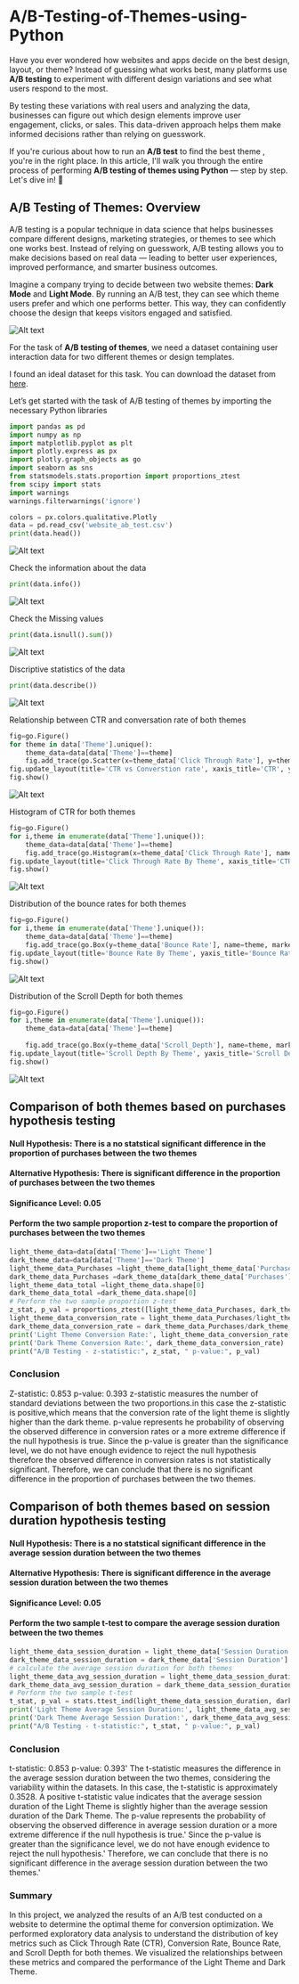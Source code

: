 # A/B-Testing-of-Themes-using-Python


Have you ever wondered how websites and apps decide on the best design, layout, or theme? Instead of guessing what works best, many platforms use **A/B testing** to experiment with different design variations and see what users respond to the most.

By testing these variations with real users and analyzing the data, businesses can figure out which design elements improve user engagement, clicks, or sales. This data-driven approach helps them make informed decisions rather than relying on guesswork.

If you're curious about how to run an **A/B test** to find the best theme  , you're in the right place. In this article, I'll walk you through the entire process of performing **A/B testing of themes using Python** — step by step. Let's dive in! 🚀

## A/B Testing of Themes: Overview

A/B testing is a popular technique in data science that helps businesses compare different designs, marketing strategies, or themes to see which one works best. Instead of relying on guesswork, A/B testing allows you to make decisions based on real data — leading to better user experiences, improved performance, and smarter business outcomes.

Imagine a company trying to decide between two website themes: **Dark Mode** and **Light Mode**. By running an A/B test, they can see which theme users prefer and which one performs better. This way, they can confidently choose the design that keeps visitors engaged and satisfied.


![Alt text](Image/updated.png)

For the task of **A/B testing of themes**, we need a dataset containing user interaction data for two different themes or design templates.  

I found an ideal dataset for this task. You can download the dataset from [here](website_ab_test.csv).

Let’s get started with the task of A/B testing of themes by importing the necessary Python libraries

```python
import pandas as pd
import numpy as np  
import matplotlib.pyplot as plt 
import plotly.express as px
import plotly.graph_objects as go
import seaborn as sns
from statsmodels.stats.proportion import proportions_ztest
from scipy import stats
import warnings
warnings.filterwarnings('ignore')

colors = px.colors.qualitative.Plotly
data = pd.read_csv('website_ab_test.csv')
print(data.head())

```

![Alt text](Image/head1.png)


Check the information about the data
```python
print(data.info())
```
![Alt text](Image/info.png)

Check the Missing values
```python
print(data.isnull().sum())

```
![Alt text](Image/Null.png)

Discriptive statistics of the data
```python
print(data.describe())

```
![Alt text](Image/describe.png)

Relationship between CTR and conversation rate of both themes
```python
fig=go.Figure()
for theme in data['Theme'].unique():
    theme_data=data[data['Theme']==theme]
    fig.add_trace(go.Scatter(x=theme_data['Click Through Rate'], y=theme_data['Conversion Rate'], mode='markers', name=theme))
fig.update_layout(title='CTR vs Converstion rate', xaxis_title='CTR', yaxis_title='Conversion Rate', showlegend=True, legend_title='Theme',width=700, height=500)
fig.show()

```
![Alt text](Image/ctr_vs_converstion_rate.png)

Histogram of CTR for both themes
```python
fig=go.Figure()
for i,theme in enumerate(data['Theme'].unique()):
    theme_data=data[data['Theme']==theme]
    fig.add_trace(go.Histogram(x=theme_data['Click Through Rate'], name=theme, histnorm='percent', marker_color=colors[i  % len(colors)], opacity=0.6,nbinsx=20))
fig.update_layout(title='Click Through Rate By Theme', xaxis_title='CTR', yaxis_title='Frequency', showlegend=True, legend_title='Theme',width=700, height=500)
fig.show()

```
![Alt text](Image/ctr_by_Theme1.png)

Distribution of the bounce rates for both themes
```python
fig=go.Figure()
for i,theme in enumerate(data['Theme'].unique()):
    theme_data=data[data['Theme']==theme]
    fig.add_trace(go.Box(y=theme_data['Bounce Rate'], name=theme, marker_color=colors[i  % len(colors)]))
fig.update_layout(title='Bounce Rate By Theme', yaxis_title='Bounce Rate', showlegend=True, legend_title='Theme',width=700, height=500)
fig.show()

```
![Alt text](Image/bounce_rate_by_theme.png)

Distribution of the Scroll Depth for both themes
```python
fig=go.Figure()
for i,theme in enumerate(data['Theme'].unique()):
    theme_data=data[data['Theme']==theme]
    
    fig.add_trace(go.Box(y=theme_data['Scroll_Depth'], name=theme, marker_color=colors[i  % len(colors)]))
fig.update_layout(title='Scroll Depth By Theme', yaxis_title='Scroll Depth', showlegend=True, legend_title='Theme',width=700, height=500)
fig.show()
```
![Alt text](Image/scroll_depth_by_theme.png)

## Comparison of both themes based on purchases hypothesis testing
#### Null Hypothesis: There is a no statstical significant difference in the proportion of purchases between the two themes
#### Alternative Hypothesis: There is  significant difference in the proportion of purchases between the two themes
#### Significance Level: 0.05
#### Perform the two sample proportion z-test to compare the proportion of purchases between the two themes

```python
light_theme_data=data[data['Theme']=='Light Theme']
dark_theme_data=data[data['Theme']=='Dark Theme']
light_theme_data_Purchases =light_theme_data[light_theme_data['Purchases']=='Yes'].shape[0]
dark_theme_data_Purchases =dark_theme_data[dark_theme_data['Purchases']=='Yes'].shape[0]
light_theme_data_total =light_theme_data.shape[0]
dark_theme_data_total =dark_theme_data.shape[0]
# Perform the two sample proportion z-test
z_stat, p_val = proportions_ztest([light_theme_data_Purchases, dark_theme_data_Purchases], [light_theme_data_total, dark_theme_data_total])
light_theme_data_conversion_rate = light_theme_data_Purchases/light_theme_data_total
dark_theme_data_conversion_rate = dark_theme_data_Purchases/dark_theme_data_total
print('Light Theme Conversion Rate:', light_theme_data_conversion_rate)
print('Dark Theme Conversion Rate:', dark_theme_data_conversion_rate)
print("A/B Testing - z-statistic:", z_stat, " p-value:", p_val)

```
### Conclusion
Z-statistic: 0.853 p-value: 0.393
z-statistic measures the number of standard deviations between the two proportions.in this case the z-statistic is positive,which means that the conversion rate of the light theme is slightly higher than the dark theme.
p-value represents he probability of observing the observed difference in conversion rates or a more extreme difference if the null hypothesis is true. 
Since the p-value is greater than the significance level, we do not have enough evidence to reject the null hypothesis therefore the observed difference in conversion rates is not statistically significant.
Therefore, we can conclude that there is no significant difference in the proportion of purchases between the two themes.

## Comparison of both themes based on session duration hypothesis testing
#### Null Hypothesis: There is a no statstical significant difference in the average session duration between the two themes
#### Alternative Hypothesis: There is  significant difference in the average session duration between the two themes   
#### Significance Level: 0.05
#### Perform the two sample t-test to compare the average session duration between the two themes

```python
light_theme_data_session_duration = light_theme_data['Session Duration']
dark_theme_data_session_duration = dark_theme_data['Session Duration']
# calculate the average session duration for both themes
light_theme_data_avg_session_duration = light_theme_data_session_duration.mean()
dark_theme_data_avg_session_duration = dark_theme_data_session_duration.mean()
# Perform the two sample t-test
t_stat, p_val = stats.ttest_ind(light_theme_data_session_duration, dark_theme_data_session_duration)   
print('Light Theme Average Session Duration:', light_theme_data_avg_session_duration)
print('Dark Theme Average Session Duration:', dark_theme_data_avg_session_duration)
print("A/B Testing - t-statistic:", t_stat, " p-value:", p_val)
```
### Conclusion
t-statistic: 0.853 p-value: 0.393'
The t-statistic measures the difference in the average session duration between the two themes, considering the variability within the datasets. 
In this case, the t-statistic is approximately 0.3528. 
A positive t-statistic value indicates that the average session duration of the Light Theme is slightly higher than the average session duration of the Dark Theme. 
The p-value represents the probability of observing the observed difference in average session duration or a more extreme difference if the null hypothesis is true.'
Since the p-value is greater than the significance level, we do not have enough evidence to reject the null hypothesis.'
Therefore, we can conclude that there is no significant difference in the average session duration between the two themes.'

### Summary
In this project, we analyzed the results of an A/B test conducted on a website to determine the optimal theme for conversion optimization.
We performed exploratory data analysis to understand the distribution of key metrics such as Click Through Rate (CTR), Conversion Rate, Bounce Rate, and Scroll Depth for both themes.
We visualized the relationships between these metrics and compared the performance of the Light Theme and Dark Theme.
